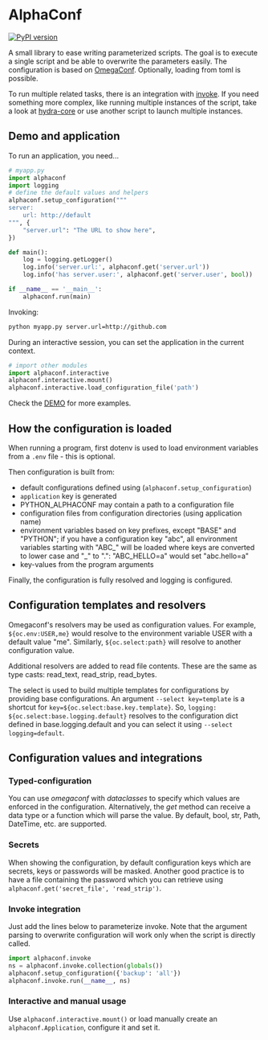 # AlphaConf

[![PyPI version](https://badge.fury.io/py/alphaconf.svg)](https://pypi.org/project/alphaconf/)

A small library to ease writing parameterized scripts.
The goal is to execute a single script and be able to overwrite the parameters
easily.
The configuration is based on [OmegaConf](https://omegaconf.readthedocs.io/).
Optionally, loading from toml is possible.

To run multiple related tasks, there is an integration with
[invoke](https://www.pyinvoke.org).
If you need something more complex, like running multiple instances of the
script, take a look at [hydra-core](https://hydra.cc) or use another script
to launch multiple instances.

## Demo and application

To run an application, you need...

```python
# myapp.py
import alphaconf
import logging
# define the default values and helpers
alphaconf.setup_configuration("""
server:
    url: http://default
""", {
    "server.url": "The URL to show here",
})

def main():
    log = logging.getLogger()
    log.info('server.url:', alphaconf.get('server.url'))
    log.info('has server.user:', alphaconf.get('server.user', bool))

if __name__ == '__main__':
    alphaconf.run(main)
```

Invoking:
```bash
python myapp.py server.url=http://github.com
```

During an interactive session, you can set the application in the current
context.
```python
# import other modules
import alphaconf.interactive
alphaconf.interactive.mount()
alphaconf.interactive.load_configuration_file('path')
```

Check the [DEMO](./demo.ipynb) for more examples.

## How the configuration is loaded

When running a program, first dotenv is used to load environment variables
from a `.env` file - this is optional.

Then configuration is built from:

- default configurations defined using (`alphaconf.setup_configuration`)
- `application` key is generated
- PYTHON_ALPHACONF may contain a path to a configuration file
- configuration files from configuration directories (using application name)
- environment variables based on key prefixes,
  except "BASE" and "PYTHON";
  if you have a configuration key "abc", all environment variables starting
  with "ABC_" will be loaded where keys are converted to lower case and "_"
  to ".": "ABC_HELLO=a" would set "abc.hello=a"
- key-values from the program arguments

Finally, the configuration is fully resolved and logging is configured.

## Configuration templates and resolvers

Omegaconf's resolvers may be used as configuration values.
For example, `${oc.env:USER,me}` would resolve to the environment variable
USER with a default value "me".
Similarly, `${oc.select:path}` will resolve to another configuration value.

Additional resolvers are added to read file contents.
These are the same as type casts: read_text, read_strip, read_bytes.

The select is used to build multiple templates for configurations by providing
base configurations.
An argument `--select key=template` is a shortcut for
`key=${oc.select:base.key.template}`.
So, `logging: ${oc.select:base.logging.default}` resolves to the configuration
dict defined in base.logging.default and you can select it using
`--select logging=default`.

## Configuration values and integrations

### Typed-configuration

You can use *omegaconf* with *dataclasses* to specify which values are
enforced in the configuration.
Alternatively, the *get* method can receive a data type or a function
which will parse the value.
By default, bool, str, Path, DateTime, etc. are supported.

### Secrets

When showing the configuration, by default configuration keys which are
secrets, keys or passwords will be masked.
Another good practice is to have a file containing the password which
you can retrieve using `alphaconf.get('secret_file', 'read_strip')`.

### Invoke integration

Just add the lines below to parameterize invoke.
Note that the argument parsing to overwrite configuration will work only
when the script is directly called.

```python
import alphaconf.invoke
ns = alphaconf.invoke.collection(globals())
alphaconf.setup_configuration({'backup': 'all'})
alphaconf.invoke.run(__name__, ns)
```

### Interactive and manual usage

Use `alphaconf.interactive.mount()` or load manually create an
`alphaconf.Application`, configure it and set it.
